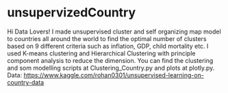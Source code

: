 # unsupervizedCountry
Hi Data Lovers!
I made unsupervised cluster and self organizing map model to countries all around the world to find the optimal number of clusters based on 9 different criteria such as inflation, GDP, child mortality etc. I used K-means clustering and Hierarchical Clustering with principle component analysis to reduce the dimension. You can find the clustering and som modelling scripts at Clustering_Country.py and plots at plotly.py. 
Data: https://www.kaggle.com/rohan0301/unsupervised-learning-on-country-data

